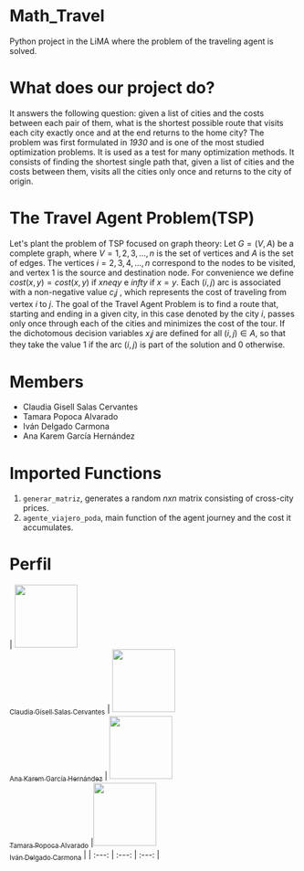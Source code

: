 # Math_Travel
Python project in the LiMA where the problem of the traveling agent is solved.

##
# What does our project do?
It answers the following question: given a list of cities and the costs between each pair of them, what is the shortest possible route that visits each city exactly once and at the end returns to the home city? The problem was first formulated in *1930* and is one of the most studied optimization problems. It is used as a test for many optimization methods. It consists of finding the shortest single path that, given a list of cities and the costs between them, visits all the cities only once and returns to the city of origin.
##
# The Travel Agent Problem(TSP)
Let's plant the problem of TSP focused on graph theory:
Let $G = (V, A)$ be a complete graph, where $V = {1, 2, 3, ..., n}$ is the set of vertices and $A$ is the set of edges. The vertices $i = {2, 3, 4, ..., n}$ correspond to the nodes to be visited, and vertex 1 is the source and destination node.
For convenience we define
$cost(x,y)=cost({x,y})$ if $x neq y$ e $infty$ if $x=y$.
Each $(i, j)$ arc is associated with a non-negative value $c_ij$ , which represents the cost of traveling from vertex $i$ to $j$.
The goal of the Travel Agent Problem is to find a route that, starting and ending in a given city, in this case denoted by the city $i$, passes only once through each of the cities and minimizes the cost of the tour.  If the dichotomous decision variables $x_ij$ are defined for all $(i, j) ∈ A$, so that they take the value 1 if the arc $(i, j)$ is part of the solution and $0$ otherwise.

##
# Members 
- Claudia Gisell Salas Cervantes 
- Tamara Popoca Alvarado
- Iván Delgado Carmona
- Ana Karem García Hernández

# Imported Functions
1. `generar_matriz`, generates a random $nxn$ matrix consisting of cross-city prices.
2. `agente_viajero_poda`, main function of the agent journey and the cost it accumulates.

##
# Perfil
| [<img src="https://avatars.githubusercontent.com/u/141759953?v=4" width=110><br><sub>Claudia Gisell Salas Cervantes</sub>](https://github.com/Claudia-Salas) |  [<img src="https://avatars.githubusercontent.com/u/142260985?v=4" width=110><br><sub>Ana Karem García Hernández</sub>](https://github.com/Ana-Karem-Garcia) |  [<img src="https://avatars.githubusercontent.com/u/141845372?v=4" width=110><br><sub>Tamara Popoca Alvarado</sub>](https://github.com/Tamara0409) |[<img src="https://avatars.githubusercontent.com/u/142260687?v=4" width=110><br><sub>Iván Delgado Carmona</sub>](https://github.com/ivan-math) |
| :---: | :---: | :---: | 



